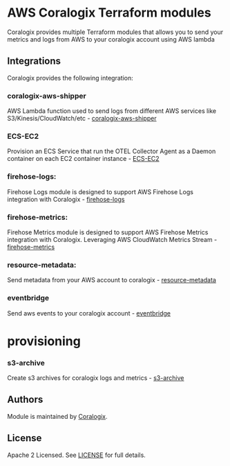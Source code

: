 # AWS Coralogix Terraform modules

Coralogix provides multiple Terraform modules that allows you to send your metrics and logs from AWS to your coralogix account using AWS lambda

## Integrations
Coralogix provides the following integration:

### coralogix-aws-shipper
AWS Lambda function used to send logs from different AWS services like S3/Kinesis/CloudWatch/etc - [coralogix-aws-shipper](https://github.com/coralogix/terraform-coralogix-aws/tree/master/examples/coralogix-aws-shipper)


### ECS-EC2
Provision an ECS Service that run the OTEL Collector Agent as a Daemon container on each EC2 container instance - [ECS-EC2](https://github.com/coralogix/terraform-coralogix-aws/tree/master/examples/ecs-ec2)

### firehose-logs:
Firehose Logs module is designed to support AWS Firehose Logs integration with Coralogix - [firehose-logs](https://github.com/coralogix/terraform-coralogix-aws/tree/master/examples/firehose-logs)

### firehose-metrics:
Firehose Metrics module is designed to support AWS Firehose Metrics integration with Coralogix. Leveraging AWS CloudWatch Metrics Stream - [firehose-metrics](https://github.com/coralogix/terraform-coralogix-aws/tree/master/examples/firehose-metrics) 

### resource-metadata:
Send metadata from your AWS account to coralogix - [resource-metadata](https://github.com/coralogix/terraform-coralogix-aws/tree/master/examples/resource-metadata)

### eventbridge
Send aws events to your coralogix account - [eventbridge](https://github.com/coralogix/terraform-coralogix-aws/tree/master/examples/eventbridge)


# provisioning

### s3-archive
Create s3 archives for coralogix logs and metrics - [s3-archive](https://github.com/coralogix/terraform-coralogix-aws/tree/master/examples/s3-archive)

## Authors

Module is maintained by [Coralogix](https://github.com/coralogix).

## License

Apache 2 Licensed. See [LICENSE](https://github.com/coralogix/terraform-coralogix-aws/tree/master/LICENSE) for full details.
